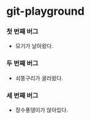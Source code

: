 # git-playground

### 첫 번째 버그

- 모기가 날아왔다.

### 두 번째 버그

- 쇠똥구리가 굴러왔다.

### 세 번째 버그

- 장수풍뎅이가 앉아있다.
  

